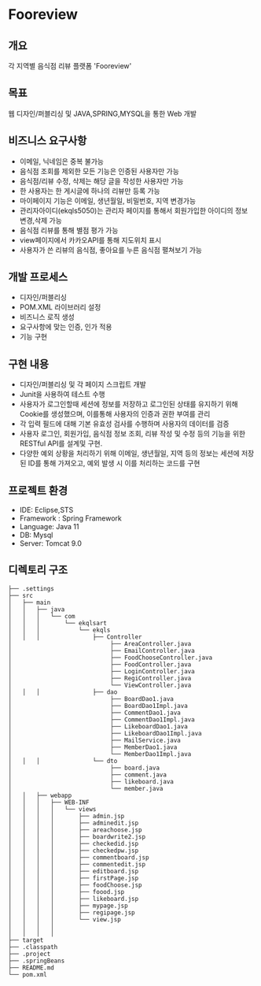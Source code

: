 # Fooreview

## 개요
각 지역별 음식점 리뷰 플랫폼 'Fooreview'   

## 목표
웹 디자인/퍼블리싱 및 JAVA,SPRING,MYSQL을 통한 Web 개발

## 비즈니스 요구사항
- 이메일, 닉네임은 중복 불가능  
- 음식점 조회를 제외한 모든 기능은 인증된 사용자만 가능  
- 음식점/리뷰 수정, 삭제는 해당 글을 작성한 사용자만 가능  
- 한 사용자는 한 게시글에 하나의 리뷰만 등록 가능
- 마이페이지 기능은 이메일, 생년월일, 비밀번호, 지역 변경가능
- 관리자아이디(ekqls5050)는 관리자 페이지를 통해서 회원가입한 아이디의 정보 변경,삭제 가능
- 음식점 리뷰를 통해 별점 평가 가능
- view페이지에서 카카오API를 통해 지도위치 표시
- 사용자가 쓴 리뷰의 음식점, 좋아요를 누른 음식점 펼쳐보기 가능

## 개발 프로세스
- 디자인/퍼블리싱
- POM.XML 라이브러리 설정
- 비즈니스 로직 생성
- 요구사항에 맞는 인증, 인가 적용
- 기능 구현
  
## 구현 내용
- 디자인/퍼블리싱 및 각 페이지 스크립트 개발
- Junit을 사용하여 테스트 수행
- 사용자가 로그인할때 세션에 정보를 저장하고 로그인된 상태를 유지하기 위해 Cookie를 생성했으며,
  이를통해 사용자의 인증과 권한 부여를 관리
- 각 입력 필드에 대해 기본 유효성 검사를 수행하며 사용자의 데이터를 검증
- 사용자 로그인, 회원가입, 음식점 정보 조회, 리뷰 작성 및 수정 등의 기능을 위한 RESTful API를 설계및 구현.
- 다양한 예외 상황을 처리하기 위해 이메일, 생년월일, 지역 등의 정보는 세션에 저장된 ID를 통해 가져오고, 예외 발생 시 이를 처리하는 코드를 구현
## 프로젝트 환경
- IDE: Eclipse,STS
- Framework : Spring Framework
- Language: Java 11
- DB: Mysql
- Server: Tomcat 9.0

## 디렉토리 구조
    ├── .settings
    ├── src
    │   ├── main
    │   │   ├── java
    │   │   │   └── com
    │   │   │       └── ekqlsart
    │   │   │           └── ekqls
    │   │   │               ├── Controller
    │                            ├── AreaController.java
    │                            ├── EmailController.java
    │                            ├── FoodChooseController.java
    │                            ├── FoodController.java
    │                            ├── LoginController.java
    │                            ├── RegiController.java
    │                            └── ViewController.java
    │   │   │               ├── dao
    │                            ├── BoardDao1.java
    │                            ├── BoardDao1Impl.java
    │                            ├── CommentDao1.java
    │                            ├── CommentDao1Impl.java
    │                            ├── LikeboardDao1.java
    │                            ├── LikeboardDao1Impl.java
    │                            ├── MailService.java
    │                            ├── MemberDao1.java
    │                            └── MemberDao1Impl.java
    │   │   │               └── dto
    │                            ├── board.java
    │                            ├── comment.java
    │                            ├── likeboard.java
    │                            └── member.java
    │   │   ├── webapp
    │   │   │   ├── WEB-INF
    │   │   │   │   └── views
    │   │   │   │       ├── admin.jsp
    │   │   │   │       ├── adminedit.jsp
    │   │   │   │       ├── areachoose.jsp
    │   │   │   │       ├── boardwrite2.jsp
    │   │   │   │       ├── checkedid.jsp
    │   │   │   │       ├── checkedpw.jsp
    │   │   │   │       ├── commentboard.jsp
    │   │   │   │       ├── commentedit.jsp
    │   │   │   │       ├── editboard.jsp
    │   │   │   │       ├── firstPage.jsp
    │   │   │   │       ├── foodChoose.jsp
    │   │   │   │       ├── foood.jsp
    │   │   │   │       ├── likeboard.jsp
    │   │   │   │       ├── mypage.jsp
    │   │   │   │       ├── regipage.jsp
    │   │   │   │       └── view.jsp
    │   │   │   │           
    │   │   │   │           
    ├── target  
    ├── .classpath
    ├── .project
    ├── .springBeans
    ├── README.md
    └── pom.xml
